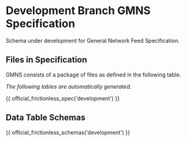 # Development Branch GMNS Specification

Schema under development for General Network Feed Specification.

## Files in Specification

GMNS consists of a package of files as defined in the following table.

*The following tables are automatically generated.*

{{ official_frictionless_spec('development') }}

## Data Table Schemas

{{ official_frictionless_schemas('development') }}
